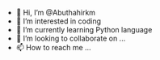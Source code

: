 - 👋 Hi, I’m @Abuthahirkm
- 👀 I’m interested in coding
- 🌱 I’m currently learning Python language
- 💞️ I’m looking to collaborate on ...
- 📫 How to reach me ...

<!---
Abuthahirkm/Abuthahirkm is a ✨ special ✨ repository because its `README.md` (this file) appears on your GitHub profile.
You can click the Preview link to take a look at your changes.
--->
